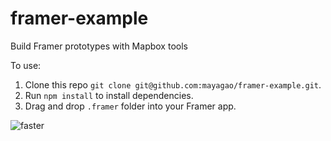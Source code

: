 # framer-example
Build Framer prototypes with Mapbox tools

To use:

1. Clone this repo `git clone git@github.com:mayagao/framer-example.git`.
2. Run `npm install` to install dependencies.
3. Drag and drop `.framer` folder into your Framer app.

![faster](https://cloud.githubusercontent.com/assets/5186564/17220068/ec9f1f16-54bb-11e6-8ba6-24ba00c7c92d.gif)

